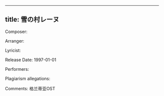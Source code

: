 
---
title: 雪の村レーヌ
---
Composer: 

Arranger: 

Lyricist: 

Release Date: 1997-01-01

Performers: 

Plagiarism allegations:


Comments:
格兰蒂亚OST
